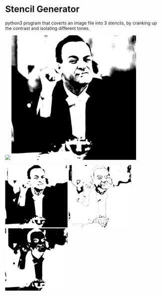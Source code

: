 # Stencil Generator
python3 program that coverts an image file into 3 stencils, by cranking up the contrast and isolating different tones.

<p float="middle">
  <img src="test_input.jpg" width="400" />
  <img src="combined_stencils.png" width="400" />  
</p>

<p float="middle">
  <img src="a_stencil_darks.png" width="200" />
  <img src="b_stencil_mids.png" width="200" />
  <img src="c_stencil_lights.png" width="200" />
</p>